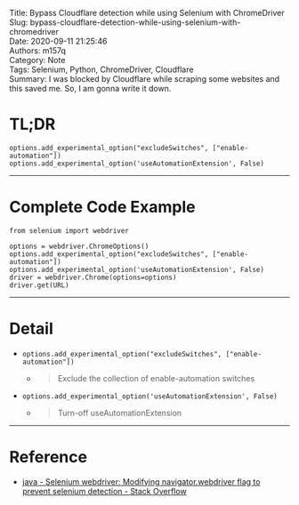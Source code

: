 Title: Bypass Cloudflare detection while using Selenium with ChromeDriver  
Slug: bypass-cloudflare-detection-while-using-selenium-with-chromedriver  
Date: 2020-09-11 21:25:46  
Authors: m157q  
Category: Note  
Tags: Selenium, Python, ChromeDriver, Cloudflare  
Summary: I was blocked by Cloudflare while scraping some websites and this saved me. So, I am gonna write it down.  


# TL;DR

```
options.add_experimental_option("excludeSwitches", ["enable-automation"])
options.add_experimental_option('useAutomationExtension', False)
```

---

# Complete Code Example

```
from selenium import webdriver

options = webdriver.ChromeOptions()
options.add_experimental_option("excludeSwitches", ["enable-automation"])
options.add_experimental_option('useAutomationExtension', False)
driver = webdriver.Chrome(options=options)
driver.get(URL)
```

---

# Detail

- `options.add_experimental_option("excludeSwitches", ["enable-automation"])`
    - > Exclude the collection of enable-automation switches
- `options.add_experimental_option('useAutomationExtension', False)`
    - > Turn-off useAutomationExtension

---

# Reference

- [java - Selenium webdriver: Modifying navigator.webdriver flag to prevent selenium detection - Stack Overflow](https://stackoverflow.com/questions/53039551/selenium-webdriver-modifying-navigator-webdriver-flag-to-prevent-selenium-detec/53040904#53040904)
